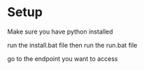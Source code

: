 # Setup

Make sure you have python installed

run the install.bat file then run the run.bat file

go to the endpoint you want to access
